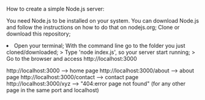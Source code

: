 How to create a simple Node.js server:

You need Node.js to be installed on your system. 
You can download Node.js and follow the instructions on how to do that on nodejs.org;
Clone or download this repository;
<li>
Open your terminal;
With the command line go to the folder you just cloned/downloaded;
> Type 'node index.js', so your server start running;
> Go to the browser and access http://localhost:3000

http://localhost:3000         --> home page
http://localhost:3000/about   --> about page
http://localhost:3000/contact --> contact page
http://localhost:3000/xyz     --> "404:error page not found" 
                                (for any other page in the same port and localhost)

